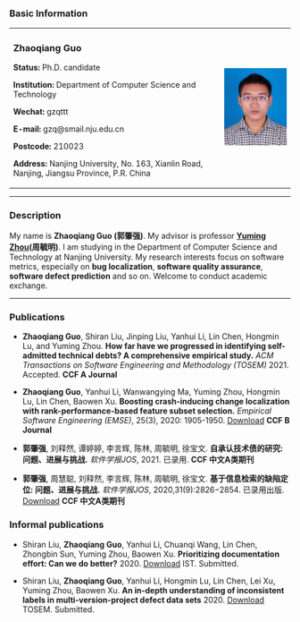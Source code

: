 ### Basic Information

<table border="0">
  <tr>
    <td width="75%">
      <h3>Zhaoqiang Guo</h3>
      <p><b>Status:</b> Ph.D. candidate</p>
      <p><b>Institution: </b>Department of Computer Science and Technology</p>
      <p><b>Wechat:</b> gzqttt</p>
      <p><b>E-mail:</b> gzq@smail.nju.edu.cn</p>
      <p><b>Postcode:</b> 210023</p>
      <p><b>Address:</b> Nanjing University, No. 163, Xianlin Road, Nanjing, Jiangsu Province, P.R. China</p>
    </td>
    <td width="25%">
      <img src="/生活照.jpg" width="100%">
    </td>
  </tr>
</table>

---

### Description

My name is **Zhaoqiang Guo (郭肇强)**. My advisor is professor **[Yuming Zhou](https://cs.nju.edu.cn/zhouyuming/)(周毓明)**. I am studying in the Department of Computer Science and Technology at Nanjing University. My research interests focus on software metrics, especially on **bug localization**, **software quality assurance**, **software defect prediction** and so on. Welcome to conduct academic exchange.


---

### Publications

* **Zhaoqiang Guo**, Shiran Liu, Jinping Liu, Yanhui Li, Lin Chen, Hongmin Lu, and Yuming Zhou. **How far have we progressed in identifying self-admitted technical debts? A comprehensive empirical study.** *ACM Transactions on Software Engineering and Methodology (TOSEM)* 2021. Accepted. **CCF A Journal**

* **Zhaoqiang Guo**, Yanhui Li, Wanwangying Ma, Yuming Zhou, Hongmin Lu, Lin Chen, Baowen Xu. **Boosting crash-inducing change localization with rank-performance-based feature subset selection.** *Empirical Software Engineering (EMSE)*, 25(3), 2020: 1905-1950. [Download](https://doi.org/10.1007/s10664-020-09802-1) **CCF B Journal**

* **郭肇强**, 刘释然, 谭婷婷, 李言辉, 陈林, 周毓明, 徐宝文. **自承认技术债的研究: 问题、进展与挑战.**  *软件学报JOS*, 2021. 已录用. **CCF 中文A类期刊**

* **郭肇强**, 周慧聪, 刘释然, 李言辉, 陈林, 周毓明, 徐宝文. **基于信息检索的缺陷定位: 问题、进展与挑战.**  *软件学报JOS*, 2020,31(9):2826−2854. 已录用出版. [Download](http://www.jos.org.cn/jos/ch/reader/create_pdf.aspx?file_no=6087&journal_id=jos) **CCF 中文A类期刊**


### Informal publications

* Shiran Liu, **Zhaoqiang Guo**, Yanhui Li, Chuanqi Wang,  Lin Chen, Zhongbin Sun, Yuming Zhou, Baowen Xu. **Prioritizing documentation effort: Can we do better?** 2020. [Download](https://arxiv.org/abs/2006.10892) IST. Submitted.

* Shiran Liu, **Zhaoqiang Guo**, Yanhui Li, Hongmin Lu, Lin Chen, Lei Xu, Yuming Zhou, Baowen Xu. **An in-depth understanding of inconsistent labels in multi-version-project defect data sets** 2020. [Download]() TOSEM. Submitted.


